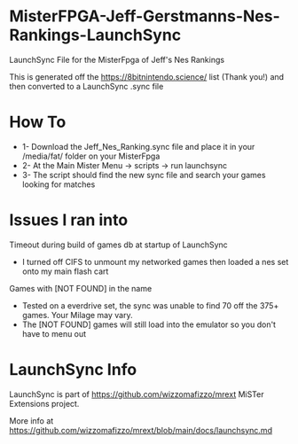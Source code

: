 # MisterFPGA-Jeff-Gerstmanns-Nes-Rankings-LaunchSync
LaunchSync File for the MisterFpga of Jeff's Nes Rankings

This is generated off the https://8bitnintendo.science/ list (Thank you!) and then converted to a LaunchSync .sync file

# How To
* 1- Download the Jeff_Nes_Ranking.sync file and place it in your /media/fat/ folder on your MisterFpga
* 2- At the Main Mister Menu -> scripts -> run launchsync
* 3- The script should find the new sync file and search your games looking for matches

# Issues I ran into
Timeout during build of games db at startup of LaunchSync
* I turned off CIFS to unmount my networked games then loaded a nes set onto my main flash cart
   
Games with [NOT FOUND] in the name
* Tested on a everdrive set, the sync was unable to find 70 off the 375+ games. Your Milage may vary. 
* The [NOT FOUND] games will still load into the emulator so you don't have to menu out

# LaunchSync Info
LaunchSync is part of https://github.com/wizzomafizzo/mrext MiSTer Extensions project.

More info at https://github.com/wizzomafizzo/mrext/blob/main/docs/launchsync.md

